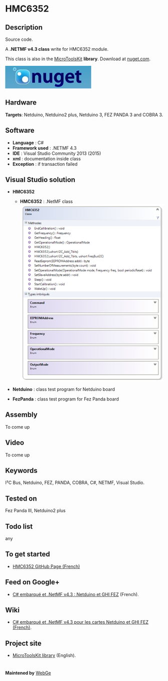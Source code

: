 # HMC6352

**Description**
----
Source code.

A **.NETMF v4.3 class** write for HMC6352 module.

This class is also in the [MicroToolsKit]("https://www.nuget.org/packages/WEBGE.Microtoolskit/") **library**. Download at [nuget.com]("https://www.nuget.org").

 ![](img/nuget.JPG)

**Hardware**
----
**Targets**: Netduino, Netduino2 plus, Netduino 3, FEZ PANDA 3 and COBRA 3.

**Software**
----
* **Language** : C#
* **Framework used** : .NETMF 4.3
* **IDE** : Visual Studio Community 2013 (2015)
* **xml** : documentation inside class  
* **Exception** : if transaction failed

**Visual Studio solution**
----
* **HMC6352**

  * **HMC6352** : .NetMF class
![](img/hmc6352.png)
* **Netduino** : class test program for Netduino board
* **FezPanda** : class test program for Fez Panda board

**Assembly**
----
To come up

**Video**
----
To come up

**Keywords**
-----
I²C Bus, Netduino, FEZ, PANDA, COBRA, C#, NETMF, Visual Studio.

**Tested on**
----
Fez Panda III, Netduino2 plus

**Todo list**
----
any

**To get started**
----
* [HMC6352 GitHub Page (French)](http://webge.github.io/HMC6352/)

**Feed on Google+**
----
* [C# embarqué et .NetMF v4.3 : Netduino et GHI FEZ</a> (French)](https://plus.google.com/collection/oaaJX).

**Wiki**
------
* [C# embarqué et .NetMF v4.3 pour les cartes Netduino et GHI FEZ (French)](http://webge.dyndns-server.com/dokuwiki/doku.php?id=netmf43:accueilnetmf).

**Project site**
----
* [MicroToolsKit library](http://webge.dyndns-server.com/dokuwiki/doku.php?id=netmf43:6_microtoolskit) (English).
#
**Maintened by** [WebGe](mailto:philippemariano@gmail.com)
